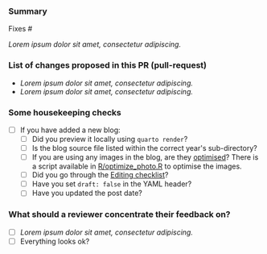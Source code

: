 <!--
Please complete the following sections when you submit your pull request. You are encouraged to keep this top level comment box updated as you develop and respond to reviews. Note that text within html comment tags will not be rendered.
-->
### Summary

<!-- Describe the problem you're trying to fix in this pull request. Please reference any related issue and use fixes/close to automatically close them, if pertinent. For example: "Fixes #58", or "Addresses (but does not close) #238". -->

Fixes #<NUM>

*Lorem ipsum dolor sit amet, consectetur adipiscing.*

### List of changes proposed in this PR (pull-request)

<!-- We suggest using bullets and filled checkboxes [x] here -->

* *Lorem ipsum dolor sit amet, consectetur adipiscing.*
* *Lorem ipsum dolor sit amet, consectetur adipiscing.*

### Some housekeeping checks

- [ ] If you have added a new blog:
  - [ ] Did you preview it locally using `quarto render`?
  - [ ] Is the blog source file listed within the correct year's sub-directory?
  - [ ] If you are using any images in the blog, are they [optimised](https://github.com/forwards/forwards.github.io?tab=readme-ov-file#optimizing-images)? There is a script available in [R/optimize_photo.R](https://github.com/forwards/forwards.github.io/blob/main/R/optimize_photo.R) to optimise the images.
  - [ ] Did you go through the [Editing checklist](https://github.com/forwards/forwards.github.io/blob/main/README.md#editing-checklist)?
  - [ ] Have you set `draft: false` in the YAML header?
  - [ ] Have you updated the post date?

### What should a reviewer concentrate their feedback on?

<!-- This section is particularly useful if you have a pull request that is still in development. You can guide the reviews to focus on the parts that are ready for their comments. We suggest using bullets and filled checkboxes [x] here -->

- [ ] *Lorem ipsum dolor sit amet, consectetur adipiscing.*
- [ ] Everything looks ok?
